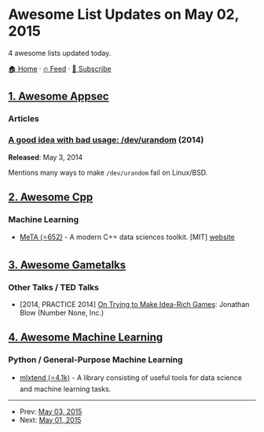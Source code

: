 # Awesome List Updates on May 02, 2015

4 awesome lists updated today.

[🏠 Home](/README.md) · [🔥 Feed](https://test.trackawesomelist.com/feed.xml) · [📮 Subscribe](https://trackawesomelist.us17.list-manage.com/subscribe?u=d2f0117aa829c83a63ec63c2f&id=36a103854c)



## [1. Awesome Appsec](/content/paragonie/awesome-appsec/README.md)

### Articles

### [A good idea with bad usage: /dev/urandom](http://insanecoding.blogspot.co.uk/2014/05/a-good-idea-with-bad-usage-devurandom.html) (2014)

**Released**: May 3, 2014

Mentions many ways to make `/dev/urandom` fail on Linux/BSD.

## [2. Awesome Cpp](/content/fffaraz/awesome-cpp/README.md)

### Machine Learning

*   [MeTA (⭐652)](https://github.com/meta-toolkit/meta) - A modern C++ data sciences toolkit. \[MIT] [website](https://meta-toolkit.org/)

## [3. Awesome Gametalks](/content/hzoo/awesome-gametalks/README.md)

### Other Talks / TED Talks

*   \[2014, PRACTICE 2014] [On Trying to Make Idea-Rich Games](https://vimeo.com/125149688): Jonathan Blow (Number None, Inc.)

## [4. Awesome Machine Learning](/content/josephmisiti/awesome-machine-learning/README.md)

### Python / General-Purpose Machine Learning

*   [mlxtend (⭐4.1k)](https://github.com/rasbt/mlxtend) - A library consisting of useful tools for data science and machine learning tasks.

---

- Prev: [May 03, 2015](/content/2015/05/03/README.md)
- Next: [May 01, 2015](/content/2015/05/01/README.md)